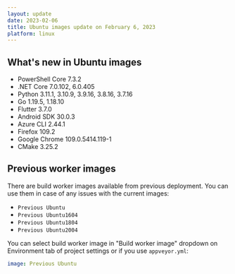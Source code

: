 ```yaml
---
layout: update
date: 2023-02-06
title: Ubuntu images update on February 6, 2023
platform: linux
---
```


## What's new in Ubuntu images

* PowerShell Core 7.3.2
* .NET Core 7.0.102, 6.0.405
* Python 3.11.1, 3.10.9, 3.9.16, 3.8.16, 3.7.16
* Go 1.19.5, 1.18.10
* Flutter 3.7.0
* Android SDK 30.0.3
* Azure CLI 2.44.1
* Firefox 109.2
* Google Chrome 109.0.5414.119-1
* CMake 3.25.2

## Previous worker images

There are build worker images available from previous deployment. You can use them in case of any issues with the current images:

* `Previous Ubuntu`
* `Previous Ubuntu1604`
* `Previous Ubuntu1804`
* `Previous Ubuntu2004`

You can select build worker image in "Build worker image" dropdown on Environment tab of project settings or if you use `appveyor.yml`:

```yaml
image: Previous Ubuntu
```
